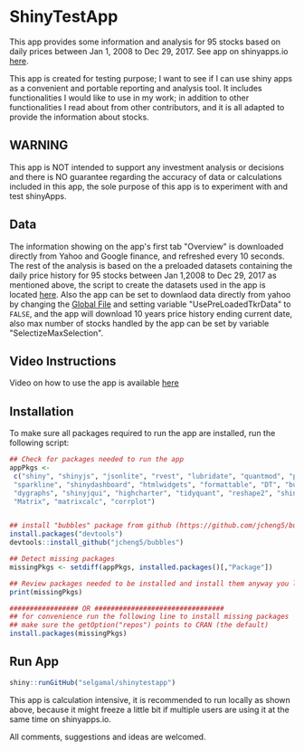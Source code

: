 # ShinyTestApp
This app provides some information and analysis for 95 stocks based on daily prices between Jan 1, 2008 to Dec 29, 2017. See app on shinyapps.io [here](https://selgamal.shinyapps.io/ShinyTestApp/).

This app is created for testing purpose; I want to see if I can use shiny apps as a convenient and portable reporting and analysis tool. It includes functionalities I would like to use in my work; in addition to other functionalities I read about from other contributors, and it is all adapted to provide the information about stocks. 

## **WARNING**
This app is NOT intended to support any investment analysis or decisions and there is NO guarantee regarding the accuracy of data or calculations included in this app, the sole purpose of this app is to experiment with and test shinyApps.

## **Data**
The information showing on the app's first tab  "Overview" is downloaded directly from Yahoo and Google finance, and refreshed every 10 seconds. The rest of the analysis is based on the a preloaded datasets containing the daily price history for 95 stocks between Jan 1,2008 to Dec 29, 2017 as mentioned above, the script to create the datasets used in the app is located [here](RDSs/ScriptToCreatePreloadedHistory.R). Also the app can be set to downlaod data directly from yahoo by changing the [Global File](Global/Global.R) and setting variable "UsePreLoadedTkrData" to `FALSE`, and the app will download 10 years price history ending current date,  also max number of stocks handled by the app can be set by variable "SelectizeMaxSelection".

## **Video Instructions**
Video on how to use the app is available [here](https://youtu.be/xuX83kEm24g)
 
 ## **Installation**
 To make sure all packages required to run the app are installed, run the following script:
 ```r
 ## Check for packages needed to run the app
appPkgs <- 
  c("shiny", "shinyjs", "jsonlite", "rvest", "lubridate", "quantmod", "plyr", "dplyr",
  "sparkline", "shinydashboard", "htmlwidgets", "formattable", "DT", "bubbles", 
  "dygraphs", "shinyjqui", "highcharter", "tidyquant", "reshape2", "shinyBS", "tseries",
  "Matrix", "matrixcalc", "corrplot")


## install "bubbles" package from github (https://github.com/jcheng5/bubbles)
install.packages("devtools")
devtools::install_github("jcheng5/bubbles")

## Detect missing packages
missingPkgs <- setdiff(appPkgs, installed.packages()[,"Package"])

## Review packages needed to be installed and install them anyway you like
print(missingPkgs)

################# OR ################################
## for convenience run the following line to install missing packages
## make sure the getOption("repos") points to CRAN (the default)
install.packages(missingPkgs)
 ```
 ## **Run App**
 ```r
 shiny::runGitHub("selgamal/shinytestapp")
 ```
This app is calculation intensive, it is recommended to run locally as shown above, because it might freeze a little bit if multiple users are using it at the same time on shinyapps.io.
 
 All comments, suggestions and ideas are welcomed.
